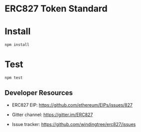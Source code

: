 # ERC827 Token Standard

# Install

`npm install`

# Test

`npm test`

## Developer Resources

- ERC827 EIP: https://github.com/ethereum/EIPs/issues/827

- Gitter channel: https://gitter.im/ERC827

- Issue tracker: https://github.com/windingtree/erc827/issues
